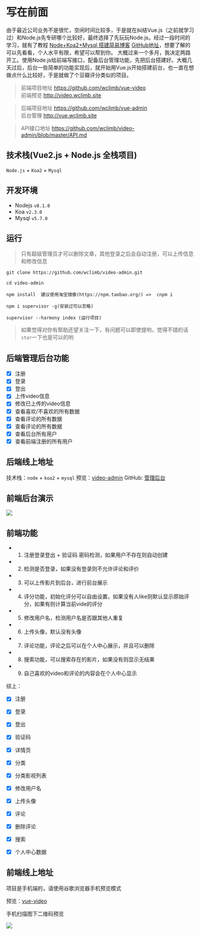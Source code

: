 # 写在前面

由于最近公司业务不是很忙，空闲时间比较多，于是就在纠结Vue.js（之前就学习过）和Node.js先专研哪个比较好，最终选择了先玩玩Node.js。经过一段时间的学习，就有了教程 [Node+Koa2+Mysql 搭建简易博客](http://www.wclimb.site/2017/07/12/Node-Koa2-Mysql-%E6%90%AD%E5%BB%BA%E7%AE%80%E6%98%93%E5%8D%9A%E5%AE%A2/)  [GitHub地址](https://github.com/wclimb/Koa2-blog)，想要了解的可以先看看，个人水平有限，希望可以帮到你。
大概过来一个多月，我决定两路开工。使用Node.js给前端写接口，配备后台管理功能，先把后台搭建好。大概几天过后，后台一些简单的功能实现后，就开始用Vue.js开始搭建前台，也一直在想做点什么比较好，于是就做了个豆瓣评分类似的项目。

> 前端项目地址 https://github.com/wclimb/vue-video  
> 前端预览 http://video.wclimb.site

> 后端项目地址 https://github.com/wclimb/vue-admin  
> 后台管理 http://vue.wclimb.site

> API接口地址 https://github.com/wclimb/video-admin/blob/master/API.md

## 技术栈(Vue2.js + Node.js 全栈项目)

`Node.js` + `Koa2` + `Mysql`

## 开发环境

- Nodejs `v8.1.0`
- Koa `v2.3.0`
- Mysql `v5.7.0`

## 运行

> 只有超级管理员才可以删除文章，其他登录之后会自动注册，可以上传信息和修改信息

```
git clone https://github.com/wclimb/video-admin.git

cd video-admin

npm install  建议使用淘宝镜像(https://npm.taobao.org/) =>  cnpm i

npm i supervisor -g(安装过可以忽略)

supervisor --harmony index (运行项目)

```

> 如果觉得对你有帮助还望关注一下，有问题可以即使提哟，觉得不错的话`star`一下也是可以的哟

## 后端管理后台功能

- [x] 注册
- [x] 登录
- [x] 登出
- [x] 上传video信息
- [x] 修改已上传的video信息
- [x] 查看喜欢/不喜欢的所有数据
- [x] 查看评论的所有数据
- [x] 查看评论的所有数据
- [x] 查看后台所有用户
- [x] 查看前端注册的所有用户

## 后端线上地址

技术栈：`node` + `koa2` + `mysql` 
预览：[video-admin](http://vue.wclimb.site)
GitHub: [管理后台](https://github.com/wclimb/video-admin)

## 前端后台演示

![](http://oswpupqu5.bkt.clouddn.com/admin.gif)

## 前端功能

* 1. 注册登录登出 + 验证码 密码检测，如果用户不存在则自动创建
* 2. 检测是否登录，如果没有登录则不允许评论和评价
* 3. 可以上传影片到后台，进行前台展示
* 4. 评分功能，初始化评分可以自由设置，如果没有人like则默认显示原始评分，如果有则计算当前vide的评分
* 5. 修改用户名，检测用户名是否跟其他人重复
* 6. 上传头像，默认没有头像
* 7. 评论功能，评论之后可以在个人中心展示，并且可以删除
* 8. 搜索功能，可以搜索存在的影片，如果没有则显示无结果
* 9. 自己喜欢的video和评论的内容会在个人中心显示

综上：

- [x] 注册
- [x] 登录
- [x] 登出
- [x] 验证码
- [x] 详情页
- [x] 分类
- [x] 分类影视列表
- [x] 修改用户名
- [x] 上传头像
- [x] 评论
- [x] 删除评论
- [x] 搜索
- [x] 个人中心数据


## 前端线上地址

项目是手机端的，请使用谷歌浏览器手机预览模式

预览：[vue-video](http://video.wclimb.site)

手机扫描图下二维码预览

![](http://oswpupqu5.bkt.clouddn.com/1504574571.png)

